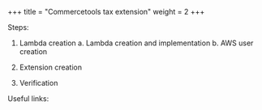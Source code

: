 +++
title = "Commercetools tax extension"
weight = 2
+++

Steps:

1. Lambda creation
	a. Lambda creation and implementation
	b. AWS user creation

2. Extension creation

3. Verification

Useful links:


